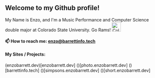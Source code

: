## Welcome to my Github profile! 

 My Name is Enzo, and I'm a Music Performance and Computer Science double major at Colorado State University. 
 Go Rams! <img src="https://www.engr.colostate.edu/wp-content/uploads/2017/11/CSU-Ram-357.png" alt="Colorado State University" width="30">
 
#### 📫 How to reach me: enzo@barrettinfo.tech

#### My Sites / Projects:

(enzobarrett.dev)[enzobarrett.dev]
()[photo.enzobarrett.dev]
()[barrettinfo.tech]
()[simpsons.enzobarrett.dev]
()[short.enzobarrett.dev]

